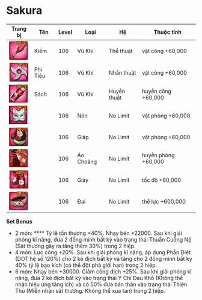 # Sakura

| Trang bị                                        | Tên      | Level | Loại      | Hệ          | Thuộc tính          |
| ----------------------------------------------- | -------- | ----- | --------- | ----------- | ------------------- |
| ​​![](<../../.gitbook/assets/image (814).png>)​ | Kiếm     | 106   | Vũ Khí    | Thể thuật   | vật công +60,000    |
| ​​![](<../../.gitbook/assets/image (815).png>)  | Phi Tiêu | 106   | Vũ Khí    | Nhẫn thuật  | vật công +60,000    |
| ​​![](<../../.gitbook/assets/image (886).png>)  | Sách     | 106   | Vũ Khí    | Huyễn thuật | huyễn công +60,000  |
| ​​![](<../../.gitbook/assets/image (850).png>)  | ​        | 106   | Nón       | No Limit    | vật phòng +60,000   |
| ​​![](<../../.gitbook/assets/image (805).png>)​ | ​        | 106   | Giáp      | No Limit    | vật phòng +60,000   |
| ​​![](<../../.gitbook/assets/image (795).png>)​ | ​        | 106   | Áo Choàng | No Limit    | huyễn phòng +60,000 |
| ​​![](<../../.gitbook/assets/image (787).png>)​ | ​        | 106   | Giày      | No Limit    | tốc độ +60,000      |
| ​​![](<../../.gitbook/assets/image (829).png>)​ | ​        | 106   | Đai       | No Limit    | thể lực +600,000    |

**Set Bonus**

* 2 món: **** Tỷ lệ tổn thương +40%. Nhạy bén +22000. Sau khi giải phóng kĩ năng, đưa 2 đồng minh bất kỳ vào trạng thái Thuẫn Cuồng Nộ (Sát thương gây ra tăng thêm 30%) trong 2 hiệp.
* 4 món: Lực công +20%. Sau khi giải phóng kĩ năng, áp dụng Phẫn Diệt (DOT hệ số 120%) cho 2 kẻ địch bất kỳ và tăng cho 2 đồng minh bất kỳ 40% tỷ lệ bạo kích (có thể đột phá giới hạn) trong 2 hiệp.
* 6 món: Nhạy bén +30000. Giảm công địch +25%. Sau khi giải phóng kĩ năng, đưa 2 kẻ địch bất kỳ vào trạng thái Ý Chí Đau Khổ (Không thể nhận hiệu ứng tăng ích) và có 50% đưa bản thân vào trạng thái Thiên Thủ (Miễn nhận sát thương. Không thể xua tan) trong 2 hiệp.
